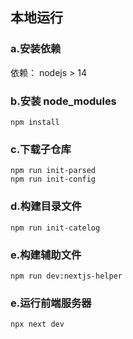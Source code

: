 ## 本地运行

### a.安装依赖
依赖： nodejs > 14

### b.安装 node_modules
```
npm install
```
### c.下载子仓库
```
npm run init-parsed
npm run init-config
```
### d.构建目录文件
```
npm run init-catelog
```
### e.构建辅助文件
```
npm run dev:nextjs-helper
```
### e.运行前端服务器
```
npx next dev
```
